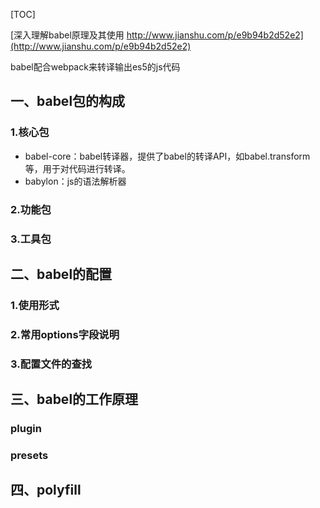 [TOC]

[深入理解babel原理及其使用 http://www.jianshu.com/p/e9b94b2d52e2](http://www.jianshu.com/p/e9b94b2d52e2)

babel配合webpack来转译输出es5的js代码

## 一、babel包的构成

### 1.核心包

* babel-core：babel转译器，提供了babel的转译API，如babel.transform等，用于对代码进行转译。
* babylon：js的语法解析器

### 2.功能包

### 3.工具包

## 二、babel的配置

### 1.使用形式

### 2.常用options字段说明

### 3.配置文件的查找

## 三、babel的工作原理

### plugin

### presets

## 四、polyfill

